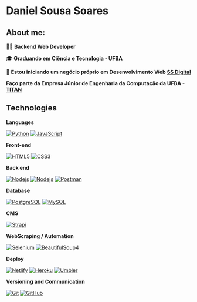# Daniel Sousa Soares

## About me:

👨‍💻 <strong>Backend Web Developer</strong>

:mortar_board: <strong>Graduando em Ciência e Tecnologia - UFBA</strong>

:page_with_curl: **Estou iniciando um negócio próprio em Desenvolvimento Web [SS Digital](https://www.ssdigitalci.com.br)**


**Faço parte da Empresa Júnior de Engenharia da Computação da UFBA - [TITAN](https://titanci.com.br/)**

## Technologies

**Languages**

[![Python](https://img.shields.io/badge/-Python-59C0EA?style=flat-square&logo=python&link=https://github.com/asoushawk/)](https://github.com/asoushawk/)
[![JavaScript](https://img.shields.io/badge/-JavaScript-black?style=flat-square&logo=javascript&link=https://github.com/asoushawk/)](https://github.com/asoushawk/)

**Front-end**

[![HTML5](https://img.shields.io/badge/-HTML5-E34F26?style=flat-square&logo=html5&logoColor=white&link=https://github.com/asoushawk/)](https://github.com/asoushawk/)
[![CSS3](https://img.shields.io/badge/-CSS3-1572B6?style=flat-square&logo=css3&link=https://github.com/asoushawk/)](https://github.com/asoushawk/)



**Back end**

[![Nodejs](https://img.shields.io/badge/-Nodejs-black?style=flat-square&logo=node.js&link=https://github.com/asoushawk/)](https://github.com/asoushawk/)
[![Nodejs](https://img.shields.io/badge/-Django-green?style=flat-square&logo=Django&link=https://github.com/asoushawk/)](https://github.com/asoushawk/)
[![Postman](https://img.shields.io/badge/-Postman-DBDBE0?style=flat-square&logo=Postman&link=https://github.com/asoushawk/)](https://github.com/asoushawk/)

**Database**

[![PostgreSQL](https://img.shields.io/badge/-PostgreSQL-336791?style=flat-square&logo=postgresql&link=https://github.com/asoushawk/)](https://github.com/asoushawk/)
[![MySQL](https://img.shields.io/badge/-MySQL-336791?style=flat-square&logo=MySQL&link=https://github.com/asoushawk/)](https://github.com/asoushawk/)



**CMS**

[![Strapi](https://img.shields.io/badge/-Strapi-8E75FF?style=flat-square&logo=Strapi&link=https://github.com/asoushawk/)](https://github.com/asoushawk/)

**WebScraping / Automation**

[![Selenium](https://img.shields.io/badge/-Selenium-8E75FF?style=flat-square&logo=Selenium&link=https://github.com/asoushawk/)](https://github.com/asoushawk/)
[![BeautifulSoup4](https://img.shields.io/badge/-BeautifulSoup-8E75FF?style=flat-square&logo=BeautifulSoup&link=https://github.com/asoushawk/)](https://github.com/asoushawk/)

**Deploy**

[![Netlify](https://img.shields.io/badge/-Netlify-DBDBE0?style=flat-square&logo=netlify)](https://github.com/asoushawk/)
[![Heroku](https://img.shields.io/badge/-Heroku-9994CD?style=flat-square&logo=heroku)](https://github.com/asoushawk/)
[![Umbler](https://img.shields.io/badge/-Umbler-DBDBE0?style=flat-square&logo=umbler)](https://github.com/asoushawk/)

**Versioning and Communication**

[![Git](https://img.shields.io/badge/-Git-black?style=flat-square&logo=git&link=https://github.com/asoushawk/)](https://github.com/asoushawk/)
[![GitHub](https://img.shields.io/badge/-GitHub-181717?style=flat-square&logo=github&link=https://github.com/asoushawk/)](https://github.com/asoushawk/)

